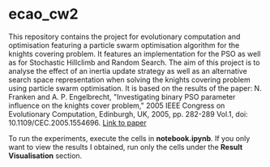 # ecao_cw2
This repository contains the project for evolutionary computation and optimisation featuring a particle swarm optimisation algorithm for the knights covering problem.
It features an implementation for the PSO as well as for Stochastic Hillclimb and Random Search.
The aim of this project is to analyse the effect of an inertia update strategy as well as an alternative search space representation when solving the knights covering problem using particle swarm optimisation.
It is based on the results of the paper: N. Franken and A. P. Engelbrecht, "Investigating binary PSO parameter influence on the knights cover problem," 2005 IEEE Congress on Evolutionary Computation, Edinburgh, UK, 2005, pp. 282-289 Vol.1, doi: 10.1109/CEC.2005.1554696. [Link to paper]([https://link-url-here.org](https://ieeexplore.ieee.org/document/1554696))

To run the experiments, execute the cells in **notebook.ipynb**. If you only want to view the results I obtained, run only the cells under the **Result Visualisation** section.

